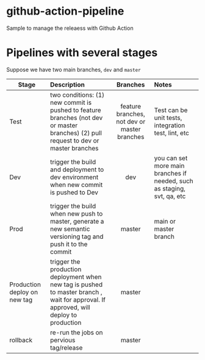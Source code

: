 # github-action-pipeline
Sample to manage the releaess with Github Action

# Pipelines with several stages

Suppose we have two main branches, `dev` and `master`

| Stage   |      Description      |  Branches | Notes |
|----------|:-------------|:-------------:|:-------------|
| Test  | two conditions: (1) new commit is pushed to feature branches (not dev or master branches) (2) pull request to dev or master branches| feature branches, not dev or master branches | Test can be unit tests, integration test, lint, etc |
| Dev |    trigger the build and deployment to dev environment when new commit is pushed to Dev  |  dev  | you can set more main branches if needed, such as staging, svt, qa, etc |
| Prod |    trigger the build when new push to master, generate a new semantic versioning tag and push it to the commit |  master  | main or master branch |
| Production deploy on new tag |    trigger the production deployment when new tag is pushed to master branch , wait for approval. If approved, will deploy to production|  master  |  |
| rollback | re-run the jobs on pervious tag/release |  master  |  |
